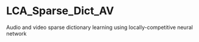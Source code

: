# LCA_Sparse_Dict_AV
Audio and video sparse dictionary learning using locally-competitive neural network
